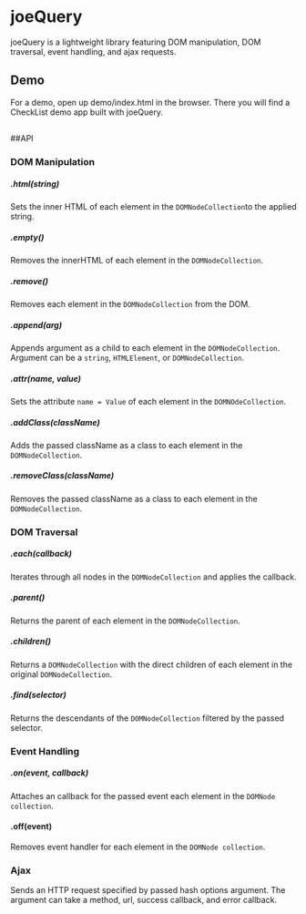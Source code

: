 # joeQuery

joeQuery is a lightweight library featuring DOM manipulation, DOM traversal, event handling, and ajax requests.

##

## Demo

For a demo, open up demo/index.html in the browser. There you will find a CheckList demo app built with joeQuery.
##

##API

### DOM Manipulation

##### .html(string)
Sets the inner HTML of each element in the ```DOMNodeCollection```to the applied string.

##### .empty()
Removes the innerHTML of each element in the ```DOMNodeCollection```.

##### .remove()
Removes each element in the ```DOMNodeCollection``` from the DOM.

##### .append(arg)
Appends argument as a child to each element in the ```DOMNodeCollection```. Argument can be a ```string```, ```HTMLElement```, or ```DOMNodeCollection```.

##### .attr(name, value)
Sets the attribute ```name = Value``` of each element in the ```DOMNOdeCollection```.

##### .addClass(className)
Adds the passed className as a class to each element in the ```DOMNodeCollection```.

##### .removeClass(className)
Removes the passed className as a class to each element in the ```DOMNodeCollection```.

### DOM Traversal

##### .each(callback)
Iterates through all nodes in the ```DOMNodeCollection``` and applies the callback.

##### .parent()
Returns the parent of each element in the ```DOMNodeCollection```.

##### .children()
Returns a ```DOMNodeCollection``` with the direct children of each element in the original ```DOMNodeCollection```.

##### .find(selector)
Returns the descendants of the ```DOMNodeCollection``` filtered by the passed selector.

### Event Handling

##### .on(event, callback)
Attaches an callback for the passed event each element in the ```DOMNode collection```.

#### .off(event)
Removes event handler for each element in the ```DOMNode collection```.


### Ajax

Sends an HTTP request specified by passed hash options argument. The argument can take a method, url, success callback, and error callback.
